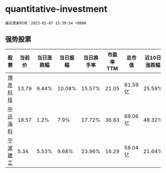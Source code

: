 # quantitative-investment

`最后更新时间：2023-02-07 15:30:54 +0800`

## 强势股票

|股票|当前价|当日涨跌幅|当日振幅|当日换手率|市盈率TTM|总市值|近10日涨跌幅|
|----|----|----|----|----|----|----|----|
|[博彦科技](https://xueqiu.com/S/SZ002649)|13.79|9.44%|10.08%|15.57%|21.05|81.59亿|25.59%|
|[中远海科](https://xueqiu.com/S/SZ002401)|18.57|1.2%|7.9%|17.72%|36.83|69.06亿|48.32%|
|[宁波建工](https://xueqiu.com/S/SH601789)|5.34|5.53%|9.68%|23.96%|16.29|58.04亿|21.64%|
